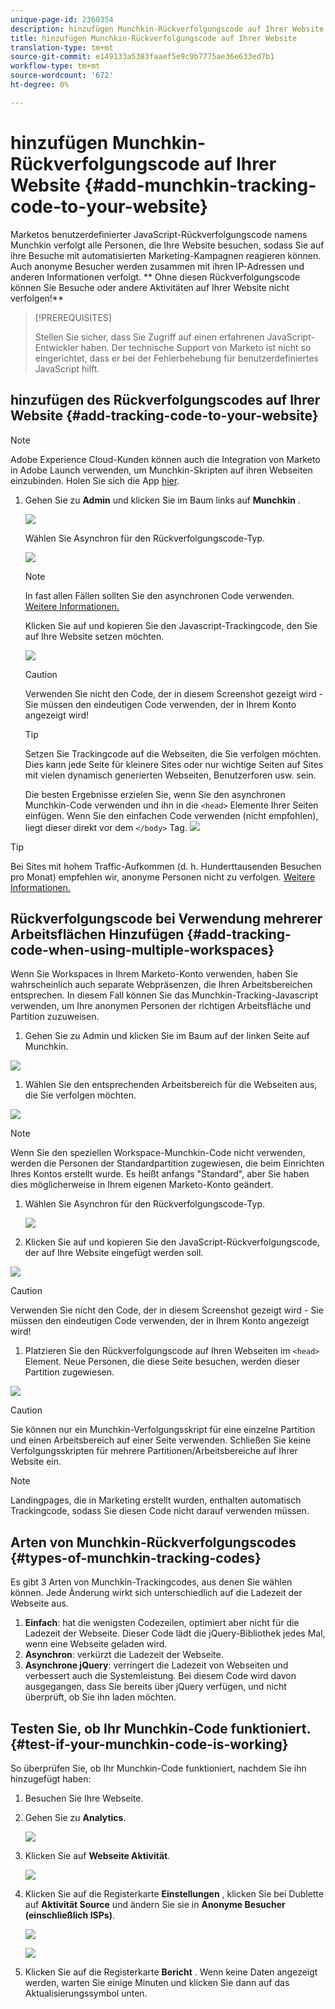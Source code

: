 ```yaml
---
unique-page-id: 2360354
description: hinzufügen Munchkin-Rückverfolgungscode auf Ihrer Website - Marketing Docs - Produktdokumentation
title: hinzufügen Munchkin-Rückverfolgungscode auf Ihrer Website
translation-type: tm+mt
source-git-commit: e149133a5383faaef5e9c9b7775ae36e633ed7b1
workflow-type: tm+mt
source-wordcount: '672'
ht-degree: 0%

---
```



# hinzufügen Munchkin-Rückverfolgungscode auf Ihrer Website {#add-munchkin-tracking-code-to-your-website}

Marketos benutzerdefinierter JavaScript-Rückverfolgungscode namens Munchkin verfolgt alle Personen, die Ihre Website besuchen, sodass Sie auf ihre Besuche mit automatisierten Marketing-Kampagnen reagieren können. Auch anonyme Besucher werden zusammen mit ihren IP-Adressen und anderen Informationen verfolgt. ** Ohne diesen Rückverfolgungscode können Sie Besuche oder andere Aktivitäten auf Ihrer Website nicht verfolgen!**

>[!PREREQUISITES]
>
>Stellen Sie sicher, dass Sie Zugriff auf einen erfahrenen JavaScript-Entwickler haben. Der technische Support von Marketo ist nicht so eingerichtet, dass er bei der Fehlerbehebung für benutzerdefiniertes JavaScript hilft.

## hinzufügen des Rückverfolgungscodes auf Ihrer Website {#add-tracking-code-to-your-website}

>[!NOTE]
>
>Adobe Experience Cloud-Kunden können auch die Integration von Marketo in Adobe Launch verwenden, um Munchkin-Skripten auf ihren Webseiten einzubinden. Holen Sie sich die App [hier](https://www.adobeexchange.com/experiencecloud.details.101054.html).

1. Gehen Sie zu **Admin** und klicken Sie im Baum links auf **Munchkin** .

   ![](assets/image2015-8-25-16-3a21-3a14.png)

   Wählen Sie Asynchron für den Rückverfolgungscode-Typ.

   ![](assets/image2015-8-25-16-3a24-3a33.png)

   >[!NOTE]
   >
   >In fast allen Fällen sollten Sie den asynchronen Code verwenden. [Weitere Informationen.](#types-of-munchkin-tracking-codes)

   Klicken Sie auf und kopieren Sie den Javascript-Trackingcode, den Sie auf Ihre Website setzen möchten.

   ![](assets/image2015-8-25-16-3a26-3a12.png)

   >[!CAUTION]
   >
   >Verwenden Sie nicht den Code, der in diesem Screenshot gezeigt wird - Sie müssen den eindeutigen Code verwenden, der in Ihrem Konto angezeigt wird!

   >[!TIP]
   >
   >Setzen Sie Trackingcode auf die Webseiten, die Sie verfolgen möchten. Dies kann jede Seite für kleinere Sites oder nur wichtige Seiten auf Sites mit vielen dynamisch generierten Webseiten, Benutzerforen usw. sein.

   Die besten Ergebnisse erzielen Sie, wenn Sie den asynchronen Munchkin-Code verwenden und ihn in die `<head>` Elemente Ihrer Seiten einfügen. Wenn Sie den einfachen Code verwenden (nicht empfohlen), liegt dieser direkt vor dem `</body>` Tag.
   ![](assets/image2015-8-25-16-3a5-3a20.png)

>[!TIP]
>
>Bei Sites mit hohem Traffic-Aufkommen (d. h. Hunderttausenden Besuchen pro Monat) empfehlen wir, anonyme Personen nicht zu verfolgen. [Weitere Informationen.](http://developers.marketo.com/documentation/websites/lead-tracking-munchkin-js/)

## Rückverfolgungscode bei Verwendung mehrerer Arbeitsflächen Hinzufügen {#add-tracking-code-when-using-multiple-workspaces}

Wenn Sie Workspaces in Ihrem Marketo-Konto verwenden, haben Sie wahrscheinlich auch separate Webpräsenzen, die Ihren Arbeitsbereichen entsprechen. In diesem Fall können Sie das Munchkin-Tracking-Javascript verwenden, um Ihre anonymen Personen der richtigen Arbeitsfläche und Partition zuzuweisen.

1. Gehen Sie zu Admin und klicken Sie im Baum auf der linken Seite auf Munchkin.

![](assets/image2015-8-25-16-3a28-3a41.png)

1. Wählen Sie den entsprechenden Arbeitsbereich für die Webseiten aus, die Sie verfolgen möchten.

![](assets/image2015-8-25-16-3a30-3a32.png)

>[!NOTE]
>
>Wenn Sie den speziellen Workspace-Munchkin-Code nicht verwenden, werden die Personen der Standardpartition zugewiesen, die beim Einrichten Ihres Kontos erstellt wurde. Es heißt anfangs &quot;Standard&quot;, aber Sie haben dies möglicherweise in Ihrem eigenen Marketo-Konto geändert.

1. Wählen Sie Asynchron für den Rückverfolgungscode-Typ.

   ![](assets/image2015-8-25-16-3a32-3a42.png)

1. Klicken Sie auf und kopieren Sie den JavaScript-Rückverfolgungscode, der auf Ihre Website eingefügt werden soll.

![](assets/image2015-8-25-16-3a34-3a7.png)

>[!CAUTION]
>
>Verwenden Sie nicht den Code, der in diesem Screenshot gezeigt wird - Sie müssen den eindeutigen Code verwenden, der in Ihrem Konto angezeigt wird!

1. Platzieren Sie den Rückverfolgungscode auf Ihren Webseiten im `<head>` Element. Neue Personen, die diese Seite besuchen, werden dieser Partition zugewiesen.

![](assets/image2015-8-25-16-3a5-3a20.png)

>[!CAUTION]
>
>Sie können nur ein Munchkin-Verfolgungsskript für eine einzelne Partition und einen Arbeitsbereich auf einer Seite verwenden. Schließen Sie keine Verfolgungsskripten für mehrere Partitionen/Arbeitsbereiche auf Ihrer Website ein.

>[!NOTE]
>
>Landingpages, die in Marketing erstellt wurden, enthalten automatisch Trackingcode, sodass Sie diesen Code nicht darauf verwenden müssen.

## Arten von Munchkin-Rückverfolgungscodes {#types-of-munchkin-tracking-codes}

Es gibt 3 Arten von Munchkin-Trackingcodes, aus denen Sie wählen können. Jede Änderung wirkt sich unterschiedlich auf die Ladezeit der Webseite aus.

1. **Einfach**: hat die wenigsten Codezeilen, optimiert aber nicht für die Ladezeit der Webseite. Dieser Code lädt die jQuery-Bibliothek jedes Mal, wenn eine Webseite geladen wird.
1. **Asynchron**: verkürzt die Ladezeit der Webseite.
1. **Asynchrone jQuery**: verringert die Ladezeit von Webseiten und verbessert auch die Systemleistung. Bei diesem Code wird davon ausgegangen, dass Sie bereits über jQuery verfügen, und nicht überprüft, ob Sie ihn laden möchten.

## Testen Sie, ob Ihr Munchkin-Code funktioniert. {#test-if-your-munchkin-code-is-working}

So überprüfen Sie, ob Ihr Munchkin-Code funktioniert, nachdem Sie ihn hinzugefügt haben:

1. Besuchen Sie Ihre Webseite.
1. Gehen Sie zu **Analytics**.

   ![](assets/mainnav-analytics-hand.png)

1. Klicken Sie auf **Webseite Aktivität**.

   ![](assets/webanalytics.png)

1. Klicken Sie auf die Registerkarte **Einstellungen** , klicken Sie bei Dublette auf **Aktivität Source** und ändern Sie sie in **Anonyme Besucher (einschließlich ISPs)**.

   ![](assets/analytics-activity-source.png)

   ![](assets/activitysource.png)

1. Klicken Sie auf die Registerkarte **Bericht** . Wenn keine Daten angezeigt werden, warten Sie einige Minuten und klicken Sie dann auf das Aktualisierungssymbol unten.

